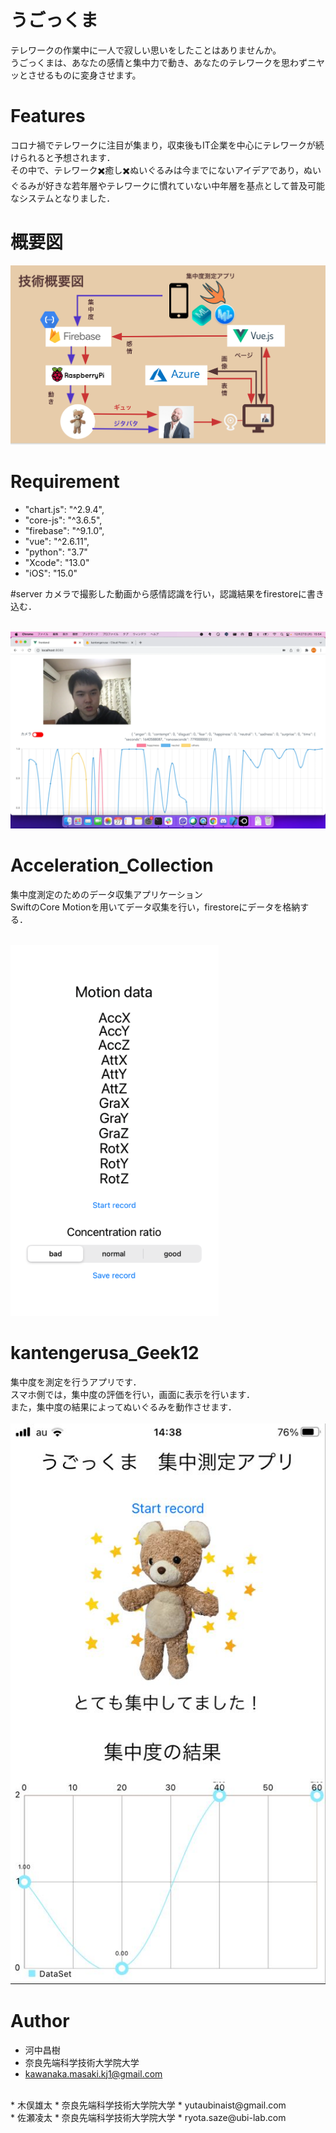 # うごっくま

テレワークの作業中に一人で寂しい思いをしたことはありませんか。<br>
うごっくまは、あなたの感情と集中力で動き、あなたのテレワークを思わずニヤッとさせるものに変身させます。

# Features
コロナ禍でテレワークに注目が集まり，収束後もIT企業を中心にテレワークが続けられると予想されます．<br>
その中で、テレワーク✖️癒し✖️ぬいぐるみは今までにないアイデアであり，ぬいぐるみが好きな若年層やテレワークに慣れていない中年層を基点として普及可能なシステムとなりました．

# 概要図

  ![Test Image 1](image/arc.png)

# Requirement

* "chart.js": "^2.9.4",
* "core-js": "^3.6.5",
* "firebase": "^9.1.0",
* "vue": "^2.6.11",
* "python": "3.7"
* "Xcode": "13.0"
* "iOS": "15.0"

#server
カメラで撮影した動画から感情認識を行い，認識結果をfirestoreに書き込む．<br>
<br>

  ![Test Image 1](image/vue.png)

# Acceleration_Collection
集中度測定のためのデータ収集アプリケーション<br>
SwiftのCore Motionを用いてデータ収集を行い，firestoreにデータを格納する．<br>
<br>

  ![Test Image 1](image/corect.png)


# kantengerusa_Geek12
集中度を測定を行うアプリです．<br>
スマホ側では，集中度の評価を行い，画面に表示を行います．<br>
また，集中度の結果によってぬいぐるみを動作させます．<br>
<br>
  ![Test Image 1](image/GeekApp.jpg)

# Author

* 河中昌樹
* 奈良先端科学技術大学院大学
* kawanaka.masaki.kj1@gmail.com
<br>
* 木俣雄太
* 奈良先端科学技術大学院大学
* yutaubinaist@gmail.com
<br>
* 佐瀬凌太
* 奈良先端科学技術大学院大学
* ryota.saze@ubi-lab.com
